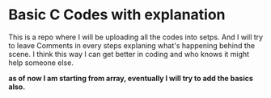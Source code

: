 
# Basic C Codes with explanation

This is a repo where I will be uploading all the codes into setps. And I will try to leave Comments in every steps explaning what's happening behind the scene.
I think this way I can get better in coding and who knows it might help someone else.

**as of now I am starting from array, eventually I will try to add the basics also.**
